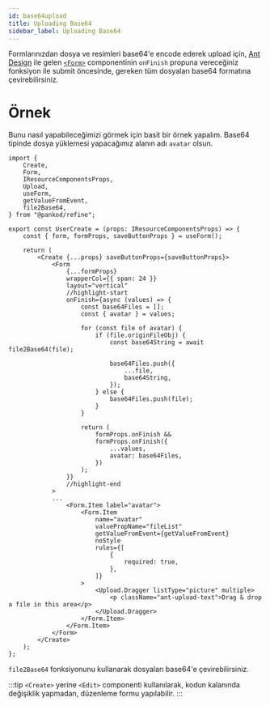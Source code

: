 ```yaml
---
id: base64upload
title: Uploading Base64
sidebar_label: Uploading Base64
---
```


Formlarınızdan dosya ve resimleri base64'e encode ederek upload için, [Ant Design](https://ant.design/) ile gelen [`<Form>`](https://ant.design/components/form/#Form) componentinin `onFinish` propuna vereceğiniz fonksiyon ile submit öncesinde, gereken tüm dosyaları base64 formatına çevirebilirsiniz.

# Örnek

Bunu nasıl yapabileceğimizi görmek için basit bir örnek yapalım. Base64 tipinde dosya yüklemesi yapacağımız alanın adı `avatar` olsun.

```tsx title="src/pages/users/create.tsx"
import {
    Create,
    Form,
    IResourceComponentsProps,
    Upload,
    useForm,
    getValueFromEvent,
    file2Base64,
} from "@pankod/refine";

export const UserCreate = (props: IResourceComponentsProps) => {
    const { form, formProps, saveButtonProps } = useForm();

    return (
        <Create {...props} saveButtonProps={saveButtonProps}>
            <Form
                {...formProps}
                wrapperCol={{ span: 24 }}
                layout="vertical"
                //highlight-start
                onFinish={async (values) => {
                    const base64Files = [];
                    const { avatar } = values;

                    for (const file of avatar) {
                        if (file.originFileObj) {
                            const base64String = await file2Base64(file);

                            base64Files.push({
                                ...file,
                                base64String,
                            });
                        } else {
                            base64Files.push(file);
                        }
                    }

                    return (
                        formProps.onFinish &&
                        formProps.onFinish({
                            ...values,
                            avatar: base64Files,
                        })
                    );
                }}
                //highlight-end
            >
            ...
                <Form.Item label="avatar">
                    <Form.Item
                        name="avatar"
                        valuePropName="fileList"
                        getValueFromEvent={getValueFromEvent}
                        noStyle
                        rules={[
                            {
                                required: true,
                            },
                        ]}
                    >
                        <Upload.Dragger listType="picture" multiple>
                            <p className="ant-upload-text">Drag & drop a file in this area</p>
                        </Upload.Dragger>
                    </Form.Item>
                </Form.Item>
            </Form>
        </Create>
    );
};
```

`file2Base64` fonksiyonunu kullanarak dosyaları base64'e çevirebilirsiniz. 

:::tip
`<Create>` yerine `<Edit>` componenti kullanılarak, kodun kalanında değişiklik yapmadan, düzenleme formu yapılabilir.
:::
